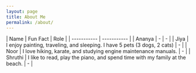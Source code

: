 ```yaml
---
layout: page
title: About Me
permalink: /about/
---
```


| Name      | Fun Fact | Role |
| ----------- | ----------- |
| Ananya | - | - |
| Jiya | I enjoy painting, traveling, and sleeping. I have 5 pets (3 dogs, 2 cats) | - |
| Noor | I love hiking, karate, and studying engine maintenance manuals. | - |
| Shruthi | I like to read, play the piano, and spend time with my family at the beach. | - |
